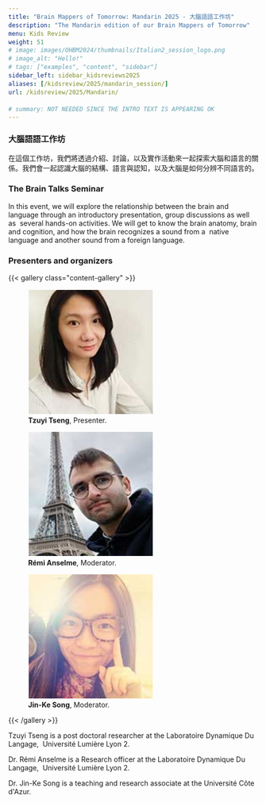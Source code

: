 ```yaml
---
title: "Brain Mappers of Tomorrow: Mandarin 2025 - 大腦語語工作坊"
description: "The Mandarin edition of our Brain Mappers of Tomorrow"
menu: Kids Review
weight: 51
# image: images/OHBM2024/thumbnails/Italian2_session_logo.png
# image_alt: "Hello!"
# tags: ["examples", "content", "sidebar"]
sidebar_left: sidebar_kidsreviews2025
aliases: [/kidsreview/2025/mandarin_session/]
url: /kidsreview/2025/Mandarin/ 

# summary: NOT NEEDED SINCE THE INTRO TEXT IS APPEARING OK
---
```

### 大腦語語工作坊
在這個工作坊，我們將透過介紹、討論，以及實作活動來一起探索大腦和語言的關係。我們會一起認識大腦的結構、語言與認知，以及大腦是如何分辨不同語言的。



### The Brain Talks Seminar

In this event, we will explore the relationship between the brain and language through an introductory presentation, group discussions as well as 
several hands-on activities. We will get to know the brain anatomy, brain and cognition, and how the brain recognizes a sound from a 
native language and another sound from a foreign language.

### Presenters and organizers

{{< gallery class="content-gallery" >}}
  <figure>
    <img style="margin: 0.1em; width: 250px; height: 250px; object-fit: cover;" src="/images/OHBM2025/BMT/TSENG.jpg" alt="Tzuyi Tseng">
    <figcaption>
      <b>Tzuyi Tseng</b>, Presenter.
    </figcaption>
  </figure>
  <figure>
    <img style="margin: 0.1em; width: 250px; height: 250px; object-fit: cover;" src="/images/OHBM2025/BMT/ANSELME.jpg" alt="Rémi Anselme">
    <figcaption>
      <b>Rémi Anselme</b>, Moderator.
    </figcaption>
  </figure>
  <figure>
    <img style="margin: 0.1em; width: 250px; height: 250px; object-fit: cover;" src="/images/OHBM2025/BMT/SONG.jpg" alt="Jin-Ke Song">
    <figcaption>
      <b>Jin-Ke Song</b>, Moderator.
    </figcaption>
  </figure>
{{< /gallery >}}

Tzuyi Tseng is a post doctoral researcher at the Laboratoire Dynamique Du Langage,  Université Lumière Lyon 2.

Dr. Rémi Anselme is a Research officer at the Laboratoire Dynamique Du Langage,  Université Lumière Lyon 2.

Dr. Jin-Ke Song is a teaching and research associate at the Université Côte d'Azur.

